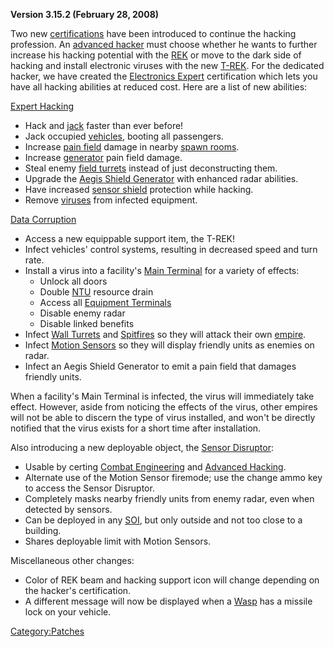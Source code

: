 **Version 3.15.2 (February 28, 2008)**

Two new [certifications](Certifications.md) have been introduced
to continue the hacking profession. An [advanced
hacker](../Advanced_Hacking.md) must choose whether he wants to
further increase his hacking potential with the [REK](../REK.md) or
move to the dark side of hacking and install electronic viruses with the
new [T-REK](../T-REK.md). For the dedicated hacker, we have created
the [Electronics Expert](../Electronics_Expert.md) certification
which lets you have all hacking abilities at reduced cost. Here are a
list of new abilities:

[Expert Hacking](../Expert_Hacking.md)

- Hack and [jack](Jack.md) faster than ever before!
- Jack occupied [vehicles](Vehicle.md), booting all
  passengers.
- Increase [pain field](../Pain_Field.md) damage in nearby [spawn
  rooms](../Spawn_Room.md).
- Increase [generator](Generator.md) pain field damage.
- Steal enemy [field turrets](../OMFT.md) instead of just
  deconstructing them.
- Upgrade the [Aegis Shield
  Generator](../Aegis_Shield_Generator.md) with enhanced radar
  abilities.
- Have increased [sensor shield](../Sensor_Shield.md) protection
  while hacking.
- Remove [viruses](Virus.md) from infected equipment.

[Data Corruption](../Data_Corruption.md)

- Access a new equippable support item, the T-REK!
- Infect vehicles' control systems, resulting in decreased speed and
  turn rate.
- Install a virus into a facility's [Main
  Terminal](../Main_Terminal.md) for a variety of effects:
  - Unlock all doors
  - Double [NTU](../NTU.md) resource drain
  - Access all [Equipment Terminals](../Equipment_Terminal.md)
  - Disable enemy radar
  - Disable linked benefits
- Infect [Wall Turrets](../Wall_Turrets.md) and
  [Spitfires](../ACE.md#Spitfire) so they will attack their own
  [empire](Empire.md).
- Infect [Motion Sensors](../ACE.md#Motion_Sensor) so they will
  display friendly units as enemies on radar.
- Infect an Aegis Shield Generator to emit a pain field that damages
  friendly units.

When a facility's Main Terminal is infected, the virus will immediately
take effect. However, aside from noticing the effects of the virus,
other empires will not be able to discern the type of virus installed,
and won't be directly notified that the virus exists for a short time
after installation.

Also introducing a new deployable object, the [Sensor
Disruptor](../Sensor_Disruptor.md):

- Usable by certing [Combat
  Engineering](../Combat_Engineering.md) and [Advanced
  Hacking](../Advanced_Hacking.md).
- Alternate use of the Motion Sensor firemode; use the change ammo key
  to access the Sensor Disruptor.
- Completely masks nearby friendly units from enemy radar, even when
  detected by sensors.
- Can be deployed in any [SOI](../SOI.md), but only outside and
  not too close to a building.
- Shares deployable limit with Motion Sensors.

Miscellaneous other changes:

- Color of REK beam and hacking support icon will change depending on
  the hacker's certification.
- A different message will now be displayed when a
  [Wasp](../Wasp.md) has a missile lock on your vehicle.

[Category:Patches](../Category:Patches.md)
